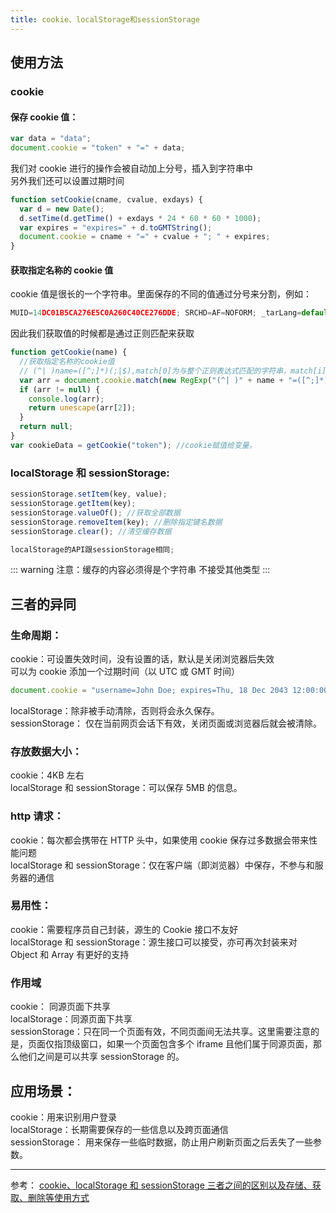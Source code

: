 ```yaml
---
title: cookie、localStorage和sessionStorage
---
```


## 使用方法

### cookie

#### 保存 cookie 值：

```js
var data = "data";
document.cookie = "token" + "=" + data;
```

我们对 cookie 进行的操作会被自动加上分号，插入到字符串中  
另外我们还可以设置过期时间

```js
function setCookie(cname, cvalue, exdays) {
  var d = new Date();
  d.setTime(d.getTime() + exdays * 24 * 60 * 60 * 1000);
  var expires = "expires=" + d.toGMTString();
  document.cookie = cname + "=" + cvalue + "; " + expires;
}
```

#### 获取指定名称的 cookie 值

cookie 值是很长的一个字符串。里面保存的不同的值通过分号来分割，例如：

```js
MUID=14DC01B5CA276E5C0A260C40CE276DDE; SRCHD=AF=NOFORM; _tarLang=default=en; _TTSS_OUT=hist=WyJlbiJd; imgv=lodlg=2&gts=20200414&lts=20200311; ULC=P=!A35C|209:@21&H=A35C|456:52&T=A35C|456:52:2
```

因此我们获取值的时候都是通过正则匹配来获取

```js
function getCookie(name) {
  //获取指定名称的cookie值
  // (^| )name=([^;]*)(;|$),match[0]为与整个正则表达式匹配的字符串，match[i]为正则表达式捕获数组相匹配的数组；
  var arr = document.cookie.match(new RegExp("(^| )" + name + "=([^;]*)(;|$)"));
  if (arr != null) {
    console.log(arr);
    return unescape(arr[2]);
  }
  return null;
}
var cookieData = getCookie("token"); //cookie赋值给变量。
```

### localStorage 和 sessionStorage:

```js
sessionStorage.setItem(key, value);
sessionStorage.getItem(key);
sessionStorage.valueOf(); //获取全部数据
sessionStorage.removeItem(key); //删除指定键名数据
sessionStorage.clear(); //清空缓存数据

localStorage的API跟sessionStorage相同;
```

::: warning
注意：缓存的内容必须得是个字符串 不接受其他类型
:::

## 三者的异同

### 生命周期：

cookie：可设置失效时间，没有设置的话，默认是关闭浏览器后失效  
可以为 cookie 添加一个过期时间（以 UTC 或 GMT 时间）

```js
document.cookie = "username=John Doe; expires=Thu, 18 Dec 2043 12:00:00 GMT";
```

localStorage：除非被手动清除，否则将会永久保存。  
sessionStorage： 仅在当前网页会话下有效，关闭页面或浏览器后就会被清除。

### 存放数据大小：

cookie：4KB 左右  
localStorage 和 sessionStorage：可以保存 5MB 的信息。

### http 请求：

cookie：每次都会携带在 HTTP 头中，如果使用 cookie 保存过多数据会带来性能问题  
localStorage 和 sessionStorage：仅在客户端（即浏览器）中保存，不参与和服务器的通信

### 易用性：

cookie：需要程序员自己封装，源生的 Cookie 接口不友好  
localStorage 和 sessionStorage：源生接口可以接受，亦可再次封装来对 Object 和 Array 有更好的支持

### 作用域

cookie： 同源页面下共享  
localStorage：同源页面下共享  
sessionStorage：只在同一个页面有效，不同页面间无法共享。这里需要注意的是，页面仅指顶级窗口，如果一个页面包含多个 iframe 且他们属于同源页面，那么他们之间是可以共享 sessionStorage 的。

## 应用场景：

cookie：用来识别用户登录  
localStorage：长期需要保存的一些信息以及跨页面通信  
sessionStorage： 用来保存一些临时数据，防止用户刷新页面之后丢失了一些参数。

---

参考： [cookie、localStorage 和 sessionStorage 三者之间的区别以及存储、获取、删除等使用方式](https://juejin.im/post/5a191c47f265da43111fe859)
